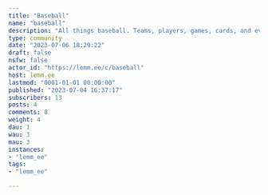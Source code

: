```yaml
---
title: "Baseball" 
name: "baseball"
description: "All things baseball. Teams, players, games, cards, and everything else."
type: community
date: "2023-07-06 18:29:22"
draft: false
nsfw: false
actor_id: "https://lemm.ee/c/baseball"
host: lemm.ee
lastmod: "0001-01-01 00:00:00"
published: "2023-07-04 16:37:17"
subscribers: 13
posts: 4
comments: 8
weight: 4
dau: 1
wau: 3
mau: 3
instances:
- "lemm_ee"
tags: 
- "lemm_ee"

---
```

